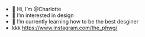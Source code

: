 - 👋 Hi, I’m @Charlotte
- 👀 I’m interested in design
- 🌱 I’m currently learning how to be the best desginer 
- kkk
https://www.instagram.com/the_phwg/
